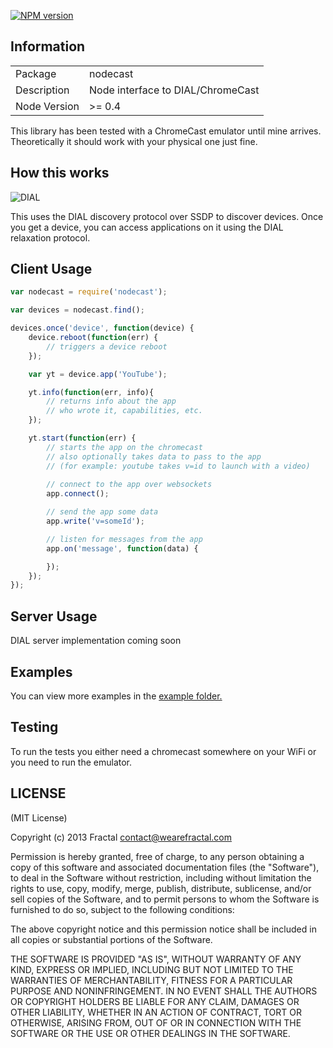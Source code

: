[![NPM version](https://badge.fury.io/js/nodecast.png)](http://badge.fury.io/js/nodecast)

## Information

<table>
<tr>
<td>Package</td><td>nodecast</td>
</tr>
<tr>
<td>Description</td>
<td>Node interface to DIAL/ChromeCast</td>
</tr>
<tr>
<td>Node Version</td>
<td>>= 0.4</td>
</tr>
</table>

This library has been tested with a ChromeCast emulator until mine arrives. Theoretically it should work with your physical one just fine.

## How this works

![DIAL](http://geeknizer.com/wp-content/uploads/2013/07/dial-discovery.jpg)

This uses the DIAL discovery protocol over SSDP to discover devices. Once you get a device, you can access applications on it using the DIAL relaxation protocol.

## Client Usage

```javascript
var nodecast = require('nodecast');

var devices = nodecast.find();

devices.once('device', function(device) {
	device.reboot(function(err) {
		// triggers a device reboot
	});

	var yt = device.app('YouTube');

	yt.info(function(err, info){
		// returns info about the app
		// who wrote it, capabilities, etc.
	});

	yt.start(function(err) {
		// starts the app on the chromecast
		// also optionally takes data to pass to the app
		// (for example: youtube takes v=id to launch with a video)
		
		// connect to the app over websockets
		app.connect();

		// send the app some data
		app.write('v=someId');

		// listen for messages from the app
		app.on('message', function(data) {

		});
	});
});
```

## Server Usage

DIAL server implementation coming soon

## Examples

You can view more examples in the [example folder.](https://github.com/wearefractal/nodecast/tree/master/examples)

## Testing

To run the tests you either need a chromecast somewhere on your WiFi or you need to run the emulator.

## LICENSE

(MIT License)

Copyright (c) 2013 Fractal <contact@wearefractal.com>

Permission is hereby granted, free of charge, to any person obtaining
a copy of this software and associated documentation files (the
"Software"), to deal in the Software without restriction, including
without limitation the rights to use, copy, modify, merge, publish,
distribute, sublicense, and/or sell copies of the Software, and to
permit persons to whom the Software is furnished to do so, subject to
the following conditions:

The above copyright notice and this permission notice shall be
included in all copies or substantial portions of the Software.

THE SOFTWARE IS PROVIDED "AS IS", WITHOUT WARRANTY OF ANY KIND,
EXPRESS OR IMPLIED, INCLUDING BUT NOT LIMITED TO THE WARRANTIES OF
MERCHANTABILITY, FITNESS FOR A PARTICULAR PURPOSE AND
NONINFRINGEMENT. IN NO EVENT SHALL THE AUTHORS OR COPYRIGHT HOLDERS BE
LIABLE FOR ANY CLAIM, DAMAGES OR OTHER LIABILITY, WHETHER IN AN ACTION
OF CONTRACT, TORT OR OTHERWISE, ARISING FROM, OUT OF OR IN CONNECTION
WITH THE SOFTWARE OR THE USE OR OTHER DEALINGS IN THE SOFTWARE.
